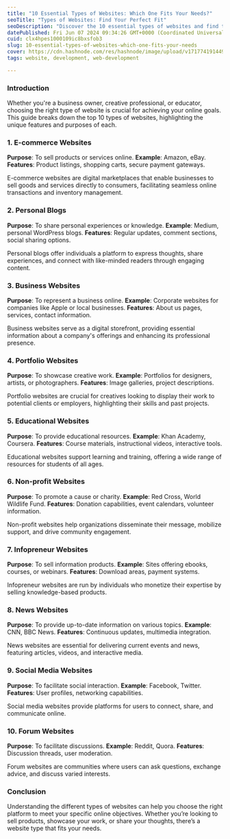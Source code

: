 ```yaml
---
title: "10 Essential Types of Websites: Which One Fits Your Needs?"
seoTitle: "Types of Websites: Find Your Perfect Fit"
seoDescription: "Discover the 10 essential types of websites and find the perfect fit for your online goals"
datePublished: Fri Jun 07 2024 09:34:26 GMT+0000 (Coordinated Universal Time)
cuid: clx4hpes1000109ic8bxsfob3
slug: 10-essential-types-of-websites-which-one-fits-your-needs
cover: https://cdn.hashnode.com/res/hashnode/image/upload/v1717741914496/b4e49008-da46-401e-a606-fd0513121e4a.webp
tags: website, development, web-development

---
```


### Introduction

Whether you're a business owner, creative professional, or educator, choosing the right type of website is crucial for achieving your online goals. This guide breaks down the top 10 types of websites, highlighting the unique features and purposes of each.

### 1\. E-commerce Websites

**Purpose**: To sell products or services online. **Example**: Amazon, eBay. **Features**: Product listings, shopping carts, secure payment gateways.

E-commerce websites are digital marketplaces that enable businesses to sell goods and services directly to consumers, facilitating seamless online transactions and inventory management.

### 2\. Personal Blogs

**Purpose**: To share personal experiences or knowledge. **Example**: Medium, personal WordPress blogs. **Features**: Regular updates, comment sections, social sharing options.

Personal blogs offer individuals a platform to express thoughts, share experiences, and connect with like-minded readers through engaging content.

### 3\. Business Websites

**Purpose**: To represent a business online. **Example**: Corporate websites for companies like Apple or local businesses. **Features**: About us pages, services, contact information.

Business websites serve as a digital storefront, providing essential information about a company's offerings and enhancing its professional presence.

### 4\. Portfolio Websites

**Purpose**: To showcase creative work. **Example**: Portfolios for designers, artists, or photographers. **Features**: Image galleries, project descriptions.

Portfolio websites are crucial for creatives looking to display their work to potential clients or employers, highlighting their skills and past projects.

### 5\. Educational Websites

**Purpose**: To provide educational resources. **Example**: Khan Academy, Coursera. **Features**: Course materials, instructional videos, interactive tools.

Educational websites support learning and training, offering a wide range of resources for students of all ages.

### 6\. Non-profit Websites

**Purpose**: To promote a cause or charity. **Example**: Red Cross, World Wildlife Fund. **Features**: Donation capabilities, event calendars, volunteer information.

Non-profit websites help organizations disseminate their message, mobilize support, and drive community engagement.

### 7\. Infopreneur Websites

**Purpose**: To sell information products. **Example**: Sites offering ebooks, courses, or webinars. **Features**: Download areas, payment systems.

Infopreneur websites are run by individuals who monetize their expertise by selling knowledge-based products.

### 8\. News Websites

**Purpose**: To provide up-to-date information on various topics. **Example**: CNN, BBC News. **Features**: Continuous updates, multimedia integration.

News websites are essential for delivering current events and news, featuring articles, videos, and interactive media.

### 9\. Social Media Websites

**Purpose**: To facilitate social interaction. **Example**: Facebook, Twitter. **Features**: User profiles, networking capabilities.

Social media websites provide platforms for users to connect, share, and communicate online.

### 10\. Forum Websites

**Purpose**: To facilitate discussions. **Example**: Reddit, Quora. **Features**: Discussion threads, user moderation.

Forum websites are communities where users can ask questions, exchange advice, and discuss varied interests.

### Conclusion

Understanding the different types of websites can help you choose the right platform to meet your specific online objectives. Whether you’re looking to sell products, showcase your work, or share your thoughts, there’s a website type that fits your needs.